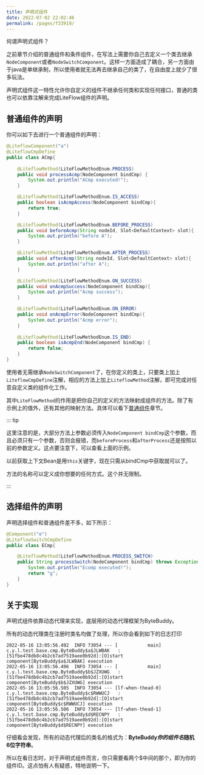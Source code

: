 ```yaml
---
title: 声明式组件
date: 2022-07-02 22:02:46
permalink: /pages/f33919/
---
```


何谓声明式组件？

之前章节介绍的普通组件和条件组件，在写法上需要你自己去定义一个类去继承`NodeComponent`或者`NodeSwitchComponent`。这样一方面造成了耦合，另一方面由于java是单继承制，所以使用者就无法再去继承自己的类了，在自由度上就少了很多玩法。

声明式组件这一特性允许你自定义的组件不继承任何类和实现任何接口，普通的类也可以依靠注解来完成LiteFlow组件的声明。



## 普通组件的声明

你可以如下去进行一个普通组件的声明：

```java
@LiteflowComponent("a")
@LiteflowCmpDefine
public class ACmp{
  
	@LiteflowMethod(LiteFlowMethodEnum.PROCESS)
	public void processAcmp(NodeComponent bindCmp) {
		System.out.println("ACmp executed!");
	}

	@LiteflowMethod(LiteFlowMethodEnum.IS_ACCESS)
	public boolean isAcmpAccess(NodeComponent bindCmp){
		return true;
	}

	@LiteflowMethod(LiteFlowMethodEnum.BEFORE_PROCESS)
	public void beforeAcmp(String nodeId, Slot<DefaultContext> slot){
		System.out.println("before A");
	}

	@LiteflowMethod(LiteFlowMethodEnum.AFTER_PROCESS)
	public void afterAcmp(String nodeId, Slot<DefaultContext> slot){
		System.out.println("after A");
	}

	@LiteflowMethod(LiteFlowMethodEnum.ON_SUCCESS)
	public void onAcmpSuccess(NodeComponent bindCmp){
		System.out.println("Acmp success");
	}

	@LiteflowMethod(LiteFlowMethodEnum.ON_ERROR)
	public void onAcmpError(NodeComponent bindCmp){
		System.out.println("Acmp error");
	}
	
	@LiteflowMethod(LiteFlowMethodEnum.IS_END)
	public boolean isAcmpEnd(NodeComponent bindCmp) {
		return false;
	}
}
```



使用者无需继承`NodeSwitchComponent`了，在你定义的类上，只要类上加上`LiteflowCmpDefine`注解，相应的方法上加上`LiteflowMethod`注解，即可完成对任意自定义类的组件化工作。

其中`LiteFlowMethod`的作用是把你自己的定义的方法映射成组件的方法。除了有示例上的值外，还有其他的映射方法。具体可以看下[普通组件](/pages/8486fb/)章节。



::: tip

这里注意的是，大部分方法上参数必须传入`NodeComponent bindCmp`这个参数，而且必须只有一个参数，否则会报错，而`beforeProcess`和`afterProcess`还是按照以前的参数定义。这点要注意下，可以查看上面的示例。

以前获取上下文Bean是用`this`关键字，现在只需从bindCmp中获取就可以了。

方法的名称可以定义成你想要的任何方式。这个并无限制。

:::

## 选择组件的声明

声明选择组件和普通组件差不多，如下所示：

```java
@Component("e")
@LiteflowSwitchCmpDefine
public class ECmp{

    @LiteflowMethod(LiteFlowMethodEnum.PROCESS_SWITCH)
    public String processSwitch(NodeComponent bindCmp) throws Exception {
        System.out.println("Ecomp executed!");
        return "g";
    }
}
```



## 关于实现

声明式组件依靠动态代理来实现，底层用的动态代理框架为ByteBuddy。

所有的动态代理类在注册时类名均做了处理，所以你会看到如下的日志打印

```
2022-05-16 13:05:56.492  INFO 73054 --- [           main] c.y.l.test.base.cmp.ByteBuddy$a$JLWBAK   : [51fbe478db8c4b2cb7ad7519aee0b92d]:[O]start component[ByteBuddy$a$JLWBAK] execution
2022-05-16 13:05:56.496  INFO 73054 --- [           main] c.y.l.test.base.cmp.ByteBuddy$b$JZXUWG   : [51fbe478db8c4b2cb7ad7519aee0b92d]:[O]start component[ByteBuddy$b$JZXUWG] execution
2022-05-16 13:05:56.505  INFO 73054 --- [lf-when-thead-0] c.y.l.test.base.cmp.ByteBuddy$c$RWWUCJ   : [51fbe478db8c4b2cb7ad7519aee0b92d]:[O]start component[ByteBuddy$c$RWWUCJ] execution
2022-05-16 13:05:56.506  INFO 73054 --- [lf-when-thead-1] c.y.l.test.base.cmp.ByteBuddy$d$RECNPY   : [51fbe478db8c4b2cb7ad7519aee0b92d]:[O]start component[ByteBuddy$d$RECNPY] execution
```



仔细看会发现，所有的动态代理后的类名的格式为：**ByteBuddy$你的组件名$随机6位字符串**。

所以在看日志时，对于声明式组件而言，你只需要看两个$中间的那个，即为你的组件ID。这点怕有人有疑惑，特地说明一下。